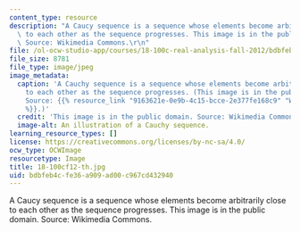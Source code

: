 ```yaml
---
content_type: resource
description: "A Caucy sequence is a sequence whose elements become arbitrarily close\
  \ to each other as the sequence progresses. This image is in the public domain.\
  \ Source: Wikimedia Commons.\r\n"
file: /ol-ocw-studio-app/courses/18-100c-real-analysis-fall-2012/bdbfeb4cfe36a909ad00c967cd432940_18-100cf12-th.jpg
file_size: 8781
file_type: image/jpeg
image_metadata:
  caption: 'A Cauchy sequence is a sequence whose elements become arbitrarily close
    to each other as the sequence progresses. (This image is in the public domain.
    Source: {{% resource_link "9163621e-0e9b-4c15-bcce-2e377fe168c9" "Wikimedia Commons"
    %}}.)'
  credit: 'This image is in the public domain. Source: Wikimedia Commons.'
  image-alt: An illustration of a Cauchy sequence.
learning_resource_types: []
license: https://creativecommons.org/licenses/by-nc-sa/4.0/
ocw_type: OCWImage
resourcetype: Image
title: 18-100cf12-th.jpg
uid: bdbfeb4c-fe36-a909-ad00-c967cd432940
---
```

A Caucy sequence is a sequence whose elements become arbitrarily close to each other as the sequence progresses. This image is in the public domain. Source: Wikimedia Commons.
